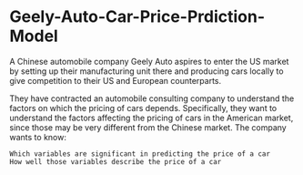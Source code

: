 # Geely-Auto-Car-Price-Prdiction-Model
A Chinese automobile company Geely Auto aspires to enter the US market by setting up their manufacturing unit there and producing cars locally to give competition to their US and European counterparts. 

They have contracted an automobile consulting company to understand the factors on which the pricing of cars depends. Specifically, they want to understand the factors affecting the pricing of cars in the American market, since those may be very different from the Chinese market. The company wants to know:

    Which variables are significant in predicting the price of a car
    How well those variables describe the price of a car

